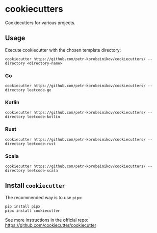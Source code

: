 # cookiecutters

Cookiecutters for various projects.

## Usage

Execute cookiecutter with the chosen template directory:

```shell
cookiecutter https://github.com/petr-korobeinikov/cookiecutters/ --directory <directory-name>
```

### Go

```shell
cookiecutter https://github.com/petr-korobeinikov/cookiecutters/ --directory leetcode-go
```

### Kotlin

```shell
cookiecutter https://github.com/petr-korobeinikov/cookiecutters/ --directory leetcode-kotlin
```

### Rust

```shell
cookiecutter https://github.com/petr-korobeinikov/cookiecutters/ --directory leetcode-rust
```

### Scala

```shell
cookiecutter https://github.com/petr-korobeinikov/cookiecutters/ --directory leetcode-scala
```

## Install `cookiecutter`

The recommended way is to use `pipx`:

```shell
pip install pipx
pipx install cookiecutter
```

See more instructions in the official repo: https://github.com/cookiecutter/cookiecutter
